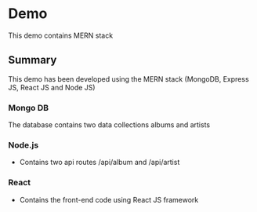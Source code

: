 # Demo

This demo contains MERN stack

## Summary

This demo has been developed using the MERN stack (MongoDB, Express JS, React JS and Node JS)

### Mongo DB

The database contains two data collections albums and artists

### Node.js

- Contains two api routes /api/album and /api/artist

### React

- Contains the front-end code using React JS framework
